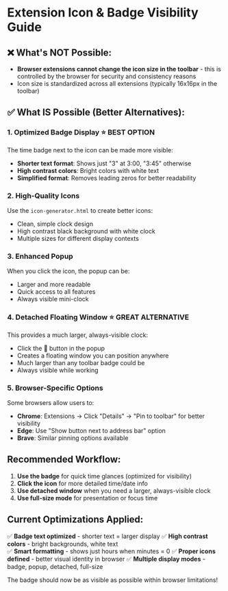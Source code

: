 # Extension Icon & Badge Visibility Guide

## ❌ What's NOT Possible:
- **Browser extensions cannot change the icon size in the toolbar** - this is controlled by the browser for security and consistency reasons
- Icon size is standardized across all extensions (typically 16x16px in the toolbar)

## ✅ What IS Possible (Better Alternatives):

### 1. **Optimized Badge Display** ⭐ BEST OPTION
The time badge next to the icon can be made more visible:

- **Shorter text format**: Shows just "3" at 3:00, "3:45" otherwise
- **High contrast colors**: Bright colors with white text
- **Simplified format**: Removes leading zeros for better readability

### 2. **High-Quality Icons**
Use the `icon-generator.html` to create better icons:
- Clean, simple clock design
- High contrast black background with white clock
- Multiple sizes for different display contexts

### 3. **Enhanced Popup**
When you click the icon, the popup can be:
- Larger and more readable
- Quick access to all features
- Always visible mini-clock

### 4. **Detached Floating Window** ⭐ GREAT ALTERNATIVE
This provides a much larger, always-visible clock:
- Click the 📱 button in the popup
- Creates a floating window you can position anywhere
- Much larger than any toolbar badge could be
- Always visible while working

### 5. **Browser-Specific Options**
Some browsers allow users to:
- **Chrome**: Extensions → Click "Details" → "Pin to toolbar" for better visibility
- **Edge**: Use "Show button next to address bar" option
- **Brave**: Similar pinning options available

## Recommended Workflow:

1. **Use the badge** for quick time glances (optimized for visibility)
2. **Click the icon** for more detailed time/date info
3. **Use detached window** when you need a larger, always-visible clock
4. **Use full-size mode** for presentation or focus time

## Current Optimizations Applied:

✅ **Badge text optimized** - shorter text = larger display
✅ **High contrast colors** - bright backgrounds, white text  
✅ **Smart formatting** - shows just hours when minutes = 0
✅ **Proper icons defined** - better visual identity in browser
✅ **Multiple display modes** - badge, popup, detached, full-size

The badge should now be as visible as possible within browser limitations!
